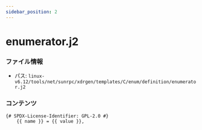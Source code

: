 ```yaml
---
sidebar_position: 2
---
```

# enumerator.j2

### ファイル情報

- パス: `linux-v6.12/tools/net/sunrpc/xdrgen/templates/C/enum/definition/enumerator.j2`

### コンテンツ

```j2
{# SPDX-License-Identifier: GPL-2.0 #}
	{{ name }} = {{ value }},

```
